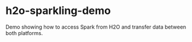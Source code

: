 h2o-sparkling-demo
==================

Demo showing how to access Spark from H2O and transfer data between both platforms.
